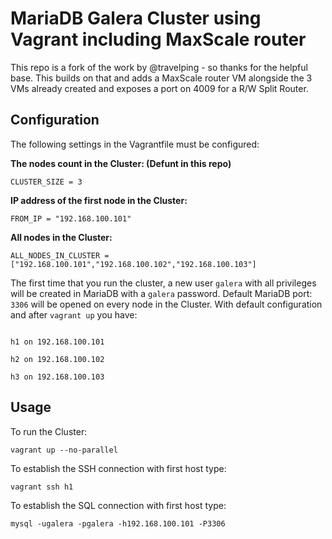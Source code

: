 # MariaDB Galera Cluster using Vagrant including MaxScale router

This repo is a fork of the work by @travelping - so thanks for the helpful base. This builds on that and adds a MaxScale router VM alongside the 3 VMs already created and exposes a port on 4009 for a R/W Split Router.

## Configuration

The following settings in the Vagrantfile must be configured:

**The nodes count in the Cluster: (Defunt in this repo)**

`CLUSTER_SIZE = 3`

**IP address of the first node in the Cluster:**

`FROM_IP = "192.168.100.101"`

**All nodes in the Cluster:**

`ALL_NODES_IN_CLUSTER = ["192.168.100.101","192.168.100.102","192.168.100.103"]`

The first time that you run the cluster, a new user `galera` with all privileges will be created in MariaDB with a `galera` password. Default MariaDB port: `3306` will be opened on every node in the Cluster. With default configuration and after `vagrant up` you have:

```

h1 on 192.168.100.101

h2 on 192.168.100.102

h3 on 192.168.100.103
```


## Usage

To run the Cluster:

`vagrant up --no-parallel`

To establish the SSH connection with first host type:

`vagrant ssh h1`

To establish the SQL connection with first host type:

`mysql -ugalera -pgalera -h192.168.100.101 -P3306`
